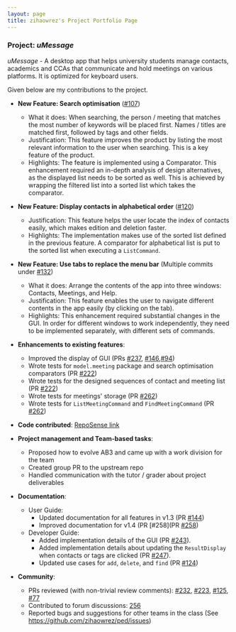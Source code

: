```yaml
---
layout: page
title: zihaowrez's Project Portfolio Page
---
```


### Project: *uMessage*

*uMessage* - A desktop app that helps university students manage contacts, academics and CCAs that communicate and hold meetings on various platforms. It is optimized for keyboard users.

Given below are my contributions to the project.

* **New Feature: Search optimisation** ([\#107](https://github.com/AY2122S2-CS2103-W16-2/tp/pull/107))
  * What it does: When searching, the person / meeting that matches the most number of keywords will be placed first. Names / titles are matched first, followed by tags and other fields.
  * Justification: This feature improves the product by listing the most relevant information to the user when searching. This is a key feature of the product.
  * Highlights: The feature is implemented using a Comparator. This enhancement required an in-depth analysis of design alternatives, as the displayed list needs to be sorted as well. This is achieved by wrapping the filtered list into a sorted list which takes the comparator.

* **New Feature: Display contacts in alphabetical order** ([\#120](https://github.com/AY2122S2-CS2103-W16-2/tp/pull/120))
  * Justification: This feature helps the user locate the index of contacts easily, which makes edition and deletion faster.
  * Highlights: The implementation makes use of the sorted list defined in the previous feature. A comparator for alphabetical list is put to the sorted list when executing a `ListCommand`.

* **New Feature: Use tabs to replace the menu bar** (Multiple commits under [\#132](https://github.com/AY2122S2-CS2103-W16-2/tp/pull/132))
  * What it does: Arrange the contents of the app into three windows: Contacts, Meetings, and Help.
  * Justification: This feature enables the user to navigate different contents in the app easily (by clicking on the tab).
  * Highlights: This enhancement required substantial changes in the GUI. In order for different windows to work independently, they need to be implemented separately, with different sets of commands.

* **Enhancements to existing features**:
  * Improved the display of GUI (PRs [\#237](https://github.com/AY2122S2-CS2103-W16-2/tp/pull/237), [\#146](https://github.com/AY2122S2-CS2103-W16-2/tp/pull/237),[\#94](https://github.com/AY2122S2-CS2103-W16-2/tp/pull/94))
  * Wrote tests for `model.meeting` package and search optimisation comparators (PR [\#222](https://github.com/AY2122S2-CS2103-W16-2/tp/pull/222))
  * Wrote tests for the designed sequences of contact and meeting list (PR [\#222](https://github.com/AY2122S2-CS2103-W16-2/tp/pull/222))
  * Wrote tests for meetings' storage (PR [\#262](https://github.com/AY2122S2-CS2103-W16-2/tp/pull/262))
  * Wrote tests for `ListMeetingCommand` and `FindMeetingCommand` (PR [\#262](https://github.com/AY2122S2-CS2103-W16-2/tp/pull/262))

* **Code contributed**: [RepoSense link](https://nus-cs2103-ay2122s2.github.io/tp-dashboard/?search=zihaowrez&sort=groupTitle&sortWithin=title&timeframe=commit&mergegroup=&groupSelect=groupByRepos&breakdown=true&checkedFileTypes=docs~functional-code~test-code~other&since=2022-02-18&tabOpen=true&tabType=authorship&tabAuthor=zihaowrez&tabRepo=AY2122S2-CS2103-W16-2%2Ftp%5Bmaster%5D&authorshipIsMergeGroup=false&authorshipFileTypes=docs~functional-code~test-code&authorshipIsBinaryFileTypeChecked=false)

* **Project management and Team-based tasks**:
  * Proposed how to evolve AB3 and came up with a work division for the team
  * Created group PR to the upstream repo
  * Handled communication with the tutor / grader about project deliverables

* **Documentation**:
  * User Guide:
    * Updated documentation for all features in v1.3 (PR [\#144](https://github.com/AY2122S2-CS2103-W16-2/tp/pull/144))
    * Improved documentation for v1.4 (PR [\#258](PR [\#258](https://github.com/AY2122S2-CS2103-W16-2/tp/pull/258))
  * Developer Guide:
    * Added implementation details of the GUI (PR [\#243](https://github.com/AY2122S2-CS2103-W16-2/tp/pull/243)).
    * Added implementation details about updating the `ResultDisplay` when contacts or tags are clicked (PR [\#247](https://github.com/AY2122S2-CS2103-W16-2/tp/pull/247)).
    * Updated use cases for `add`, `delete`, and `find` (PR [\#124](https://github.com/AY2122S2-CS2103-W16-2/tp/pull/124))

* **Community**:
  * PRs reviewed (with non-trivial review comments): [\#232](https://github.com/AY2122S2-CS2103-W16-2/tp/pull/232), [\#223](https://github.com/AY2122S2-CS2103-W16-2/tp/pull/223), [\#125](https://github.com/AY2122S2-CS2103-W16-2/tp/pull/125), [\#77](https://github.com/AY2122S2-CS2103-W16-2/tp/pull/77)
  * Contributed to forum discussions: [256](https://github.com/nus-cs2103-AY2122S2/forum/issues/256)
  * Reported bugs and suggestions for other teams in the class (See https://github.com/zihaowrez/ped/issues)



